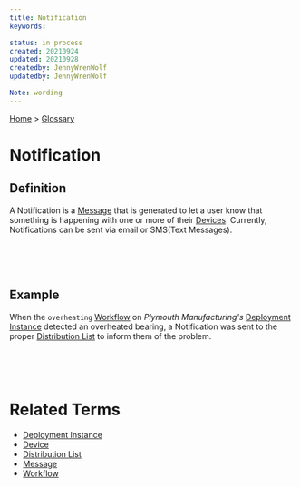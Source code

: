 ```yaml
---
title: Notification
keywords: 

status: in process
created: 20210924
updated: 20210928
createdby: JennyWrenWolf
updatedby: JennyWrenWolf

Note: wording
---
```

[Home](../Index.md) > [Glossary](./Index.md)

# Notification
## Definition
A Notification is a [Message](./Message.md) that is generated to let a user know that something is happening with one or more of their [Devices](./Device.md). Currently, Notifications can be sent via email or SMS(Text Messages).

<br>
<br>
<br>

## Example
When the `overheating` [Workflow](./Workflow.md) on *Plymouth Manufacturing's* [Deployment Instance](./DeploymentInstance.md) detected an overheated bearing, a Notification was sent to the proper [Distribution List](./DistributionList.md) to inform them of the problem.

<br>
<br>
<br>

# Related Terms
- [Deployment Instance](./DeploymentInstance.md)
- [Device](./Device.md)
- [Distribution List](./DistributionList.md)
- [Message](./Message.md)
- [Workflow](./Workflow.md)